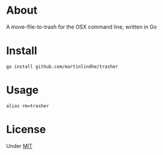 # About

A move-file-to-trash for the OSX command line, written in Go


# Install

```
go install github.com/martinlindhe/trasher
```


# Usage

`alias rm=trasher`


# License

Under [MIT](LICENSE)
